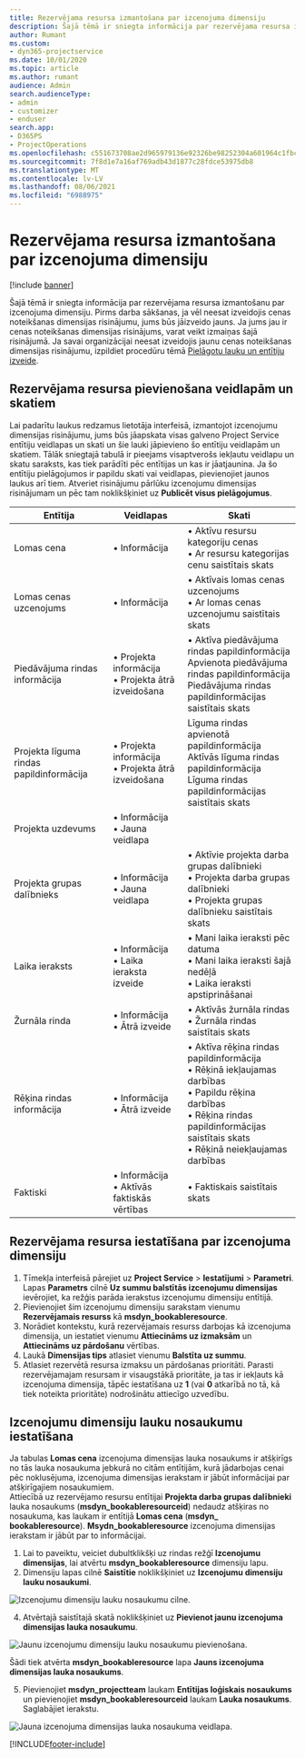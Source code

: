 ```yaml
---
title: Rezervējama resursa izmantošana par izcenojuma dimensiju
description: Šajā tēmā ir sniegta informācija par rezervējama resursa izmantošanu par izcenojuma dimensiju.
author: Rumant
ms.custom:
- dyn365-projectservice
ms.date: 10/01/2020
ms.topic: article
ms.author: rumant
audience: Admin
search.audienceType:
- admin
- customizer
- enduser
search.app:
- D365PS
- ProjectOperations
ms.openlocfilehash: c551673708ae2d965979136e92326be98252304a601964c1fbc52a329c592712
ms.sourcegitcommit: 7f8d1e7a16af769adb43d1877c28fdce53975db8
ms.translationtype: MT
ms.contentlocale: lv-LV
ms.lasthandoff: 08/06/2021
ms.locfileid: "6988975"
---
```

# <a name="use-bookable-resource-as-a-pricing-dimension"></a>Rezervējama resursa izmantošana par izcenojuma dimensiju

[!include [banner](../includes/psa-now-project-operations.md)]

Šajā tēmā ir sniegta informācija par rezervējama resursa izmantošanu par izcenojuma dimensiju. Pirms darba sākšanas, ja vēl neesat izveidojis cenas noteikšanas dimensijas risinājumu, jums būs jāizveido jauns. Ja jums jau ir cenas noteikšanas dimensijas risinājums, varat veikt izmaiņas šajā risinājumā. Ja savai organizācijai neesat izveidojis jaunu cenas noteikšanas dimensijas risinājumu, izpildiet procedūru tēmā [Pielāgotu lauku un entītiju izveide](create-custom-fields-entities.md).

## <a name="add-bookable-resource-to-forms-and-views"></a>Rezervējama resursa pievienošana veidlapām un skatiem
Lai padarītu laukus redzamus lietotāja interfeisā, izmantojot izcenojumu dimensijas risinājumu, jums būs jāapskata visas galveno Project Service entītiju veidlapas un skati un šie lauki jāpievieno šo entītiju veidlapām un skatiem.
Tālāk sniegtajā tabulā ir pieejams visaptverošs iekļautu veidlapu un skatu saraksts, kas tiek parādīti pēc entītijas un kas ir jāatjaunina. Ja šo entītiju pielāgojumos ir papildu skati vai veidlapas, pievienojiet jaunos laukus arī tiem.
Atveriet risinājumu pārlūku izcenojumu dimensijas risinājumam un pēc tam noklikšķiniet uz **Publicēt visus pielāgojumus**.


|   Entītija        | Veidlapas   |Skati        |
| ------------------------------|---------------------------------|----------------------------------|
|  Lomas cena|• Informācija |• Aktīvu resursu kategoriju cenas<br> • Ar resursu kategorijas cenu saistītais skats|
|  Lomas cenas uzcenojums|• Informācija|• Aktīvais lomas cenas uzcenojums<br>• Ar lomas cenas uzcenojumu saistītais skats|
|  Piedāvājuma rindas informācija|• Projekta informācija<br>• Projekta ātrā izveidošana|• Aktīva piedāvājuma rindas papildinformācija<br>Apvienota piedāvājuma rindas papildinformācija<br>Piedāvājuma rindas papildinformācijas saistītais skats|
|  Projekta līguma rindas papildinformācija|• Projekta informācija<br>• Projekta ātrā izveidošana|Līguma rindas apvienotā papildinformācija<br>Aktīvās līguma rindas papildinformācija<br>Līguma rindas papildinformācijas saistītais skats|
|  Projekta uzdevums|• Informācija<br>• Jauna veidlapa||
|  Projekta grupas dalībnieks|• Informācija<br>• Jauna veidlapa|• Aktīvie projekta darba grupas dalībnieki<br>• Projekta darba grupas dalībnieki<br>• Projekta grupas dalībnieku saistītais skats|
|  Laika ieraksts|• Informācija<br>• Laika ieraksta izveide|• Mani laika ieraksti pēc datuma<br>• Mani laika ieraksti šajā nedēļā<br>• Laika ieraksti apstiprināšanai|
|  Žurnāla rinda|• Informācija<br>• Ātrā izveide|• Aktīvās žurnāla rindas<br>• Žurnāla rindas saistītais skats|
|  Rēķina rindas informācija|• Informācija<br>• Ātrā izveide|• Aktīva rēķina rindas papildinformācija<br>• Rēķinā iekļaujamas darbības<br>• Papildu rēķina darbības<br>• Rēķina rindas papildinformācijas saistītais skats<br>• Rēķinā neiekļaujamas darbības|
|  Faktiski|• Informācija<br>• Aktīvās faktiskās vērtības|• Faktiskais saistītais skats|

## <a name="set-up-bookable-resource-as-a-pricing-dimension"></a>Rezervējama resursa iestatīšana par izcenojuma dimensiju

1. Tīmekļa interfeisā pārejiet uz **Project Service** > **Iestatījumi** > **Parametri**. Lapas **Parametrs** cilnē **Uz summu balstītās izcenojumu dimensijas** ievērojiet, ka režģis parāda ierakstus izcenojumu dimensiju entītijā. 
2. Pievienojiet šim izcenojumu dimensiju sarakstam vienumu **Rezervējamais resurss** kā **msdyn_bookableresource**. 
3. Norādiet kontekstu, kurā rezervējamais resurss darbojas kā izcenojuma dimensija, un iestatiet vienumu **Attiecināms uz izmaksām** un **Attiecināms uz pārdošanu** vērtības.
4. Laukā **Dimensijas tips** atlasiet vienumu **Balstīta uz summu**. 
5. Atlasiet rezervētā resursa izmaksu un pārdošanas prioritāti. Parasti rezervējamajam resursam ir visaugstākā prioritāte, ja tas ir iekļauts kā izcenojuma dimensija, tāpēc iestatīšana uz **1** (vai **0** atkarībā no tā, kā tiek noteikta prioritāte) nodrošinātu attiecīgo uzvedību.

## <a name="set-up-pricing-dimension-field-names"></a>Izcenojumu dimensiju lauku nosaukumu iestatīšana

Ja tabulas **Lomas cena** izcenojuma dimensijas lauka nosaukums ir atšķirīgs no tās lauka nosaukuma jebkurā no citām entītijām, kurā jādarbojas cenai pēc noklusējuma, izcenojuma dimensijas ierakstam ir jābūt informācijai par atšķirīgajiem nosaukumiem.    
Attiecībā uz rezervējamo resursu entītijai **Projekta darba grupas dalībnieki** lauka nosaukums (**msdyn_bookableresourceid**) nedaudz atšķiras no nosaukuma, kas laukam ir entītijā **Lomas cena** (**msdyn_ bookableresource**). **Msydn_bookableresource** izcenojuma dimensijas ierakstam ir jābūt par to informācijai. 
1. Lai to paveiktu, veiciet dubultklikšķi uz rindas režģī **Izcenojumu dimensijas**, lai atvērtu **msdyn_bookableresource** dimensiju lapu.
2. Dimensiju lapas cilnē **Saistītie** noklikšķiniet uz **Izcenojumu dimensiju lauku nosaukumi**.

 ![Izcenojumu dimensiju lauku nosaukumu cilne.](media/PD-fieldname.png)

4. Atvērtajā saistītajā skatā noklikšķiniet uz **Pievienot jaunu izcenojuma dimensijas lauka nosaukumu**.

 ![Jaunu izcenojumu dimensiju lauku nosaukumu pievienošana.](media/Add-NewPD-fieldname.png)


Šādi tiek atvērta **msdyn_bookableresource** lapa **Jauns izcenojuma dimensijas lauka nosaukums**. 

5. Pievienojiet **msdyn_projectteam** laukam **Entītijas loģiskais nosaukums** un pievienojiet **msdyn_bookableresourceid** laukam **Lauka nosaukums**. Saglabājiet ierakstu.

 ![Jauna izcenojuma dimensijas lauka nosaukuma veidlapa.](media/PD-fieldname-Added.png)


[!INCLUDE[footer-include](../includes/footer-banner.md)]